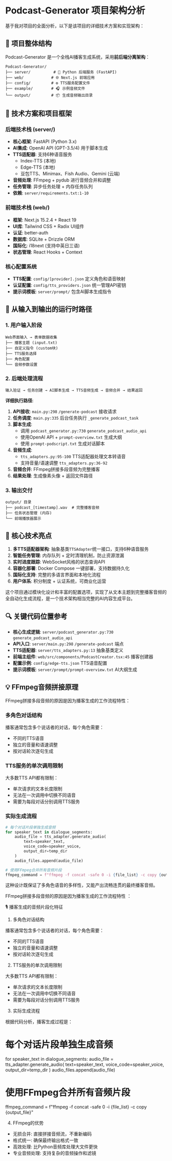 # Podcast-Generator 项目架构分析

基于我对项目的全面分析，以下是该项目的详细技术方案和实现架构：

## 📁 项目整体结构

Podcast-Generator 是一个全栈AI播客生成系统，采用**前后端分离架构**：

```
Podcast-Generator/
├── server/          # 🐍 Python 后端服务 (FastAPI)
├── web/            # 🌐 Next.js 前端应用
├── config/         # ⚙️ TTS服务配置文件
├── example/        # 🎧 示例音频文件
└── output/         # 📦 生成音频输出目录
```

## 🔧 技术方案和项目框架

### 后端技术栈 (server/)
- **核心框架**: FastAPI (Python 3.x)
- **AI集成**: OpenAI API (GPT-3.5/4) 用于脚本生成
- **TTS适配器**: 支持6种语音服务
  - Index-TTS (本地)
  - Edge-TTS (本地)
  - 豆包TTS、Minimax、Fish Audio、Gemini (云端)
- **音频处理**: FFmpeg + pydub 进行音频合并和调整
- **任务管理**: 异步任务处理 + 内存任务队列
- **依赖**: `server/requirements.txt:1-10`

### 前端技术栈 (web/)
- **框架**: Next.js 15.2.4 + React 19
- **UI库**: Tailwind CSS + Radix UI组件
- **认证**: better-auth
- **数据库**: SQLite + Drizzle ORM
- **国际化**: i18next (支持中英日三语)
- **状态管理**: React Hooks + Context

### 核心配置系统
- **TTS配置**: `config/[provider].json` 定义角色和语音映射
- **认证配置**: `config/tts_providers.json` 统一管理API密钥
- **提示词模板**: `server/prompt/` 包含AI脚本生成指令

## 🔄 从输入到输出的运行时路径

### 1. 用户输入阶段
```
Web界面输入 → 表单数据收集
├── 播客主题 (input.txt)
├── 自定义指令 (custom块)
├── TTS服务选择
├── 角色配置
└── 音频参数设置
```

### 2. 后端处理流程
```
输入验证 → 任务创建 → AI脚本生成 → TTS音频生成 → 音频合并 → 结果返回
```

**详细执行路径**:
1. **API接收**: `main.py:298` `/generate-podcast` 接收请求
2. **任务调度**: `main.py:335` 后台任务执行 `_generate_podcast_task`
3. **脚本生成**:
   - 调用 `podcast_generator.py:730` `generate_podcast_audio_api`
   - 使用OpenAI API + `prompt-overview.txt` 生成大纲
   - 使用 `prompt-podscript.txt` 生成对话脚本
4. **音频生成**:
   - `tts_adapters.py:95-100` TTS适配器处理文本转语音
   - 支持音量/语速调整 `tts_adapters.py:36-92`
5. **音频合并**: FFmpeg拼接多段音频为完整播客
6. **结果处理**: 生成像素头像 + 返回文件路径

### 3. 输出交付
```
output/ 目录
├── podcast_[timestamp].wav  # 完整播客音频
├── 任务状态管理 (内存)
└── 前端播放器展示
```

## 🎯 核心技术亮点

1. **多TTS适配器架构**: 抽象基类`TTSAdapter`统一接口，支持6种语音服务
2. **智能任务管理**: 内存队列 + 定时清理机制，防止资源泄漏
3. **实时进度跟踪**: WebSocket风格的状态查询API
4. **容器化部署**: Docker Compose 一键部署，支持数据持久化
5. **国际化支持**: 完整的多语言界面和本地化流程
6. **用户体系**: 积分制度 + 认证系统，可商业化运营

这个项目通过模块化设计和丰富的配置选项，实现了从文本主题到完整播客音频的全自动化生成流程，是一个技术架构相当完整的AI内容生成平台。

## 🔍 关键代码位置参考

- **核心生成逻辑**: `server/podcast_generator.py:730` `generate_podcast_audio_api`
- **API入口**: `server/main.py:298` `/generate-podcast` 端点
- **TTS适配器**: `server/tts_adapters.py:13` 抽象基类定义
- **前端主组件**: `web/src/components/PodcastCreator.tsx:45` 播客创建器
- **配置示例**: `config/edge-tts.json` TTS语音配置
- **提示词模板**: `server/prompt/prompt-overview.txt` AI大纲生成

## 💡 FFmpeg音频拼接原理

FFmpeg拼接多段音频的原因是因为播客生成的工作流程特性：

### 多角色对话结构
播客通常包含多个说话者的对话，每个角色需要：
- 不同的TTS语音
- 独立的音量和语速调整
- 按对话轮次逐句生成

### TTS服务的单次调用限制
大多数TTS API都有限制：
- 单次请求的文本长度限制
- 无法在一次调用中切换不同语音
- 需要为每段对话分别调用TTS服务

### 实际生成流程
```python
# 每个对话片段单独生成音频
for speaker_text in dialogue_segments:
    audio_file = tts_adapter.generate_audio(
        text=speaker_text,
        voice_code=speaker_voice,
        output_dir=temp_dir
    )
    audio_files.append(audio_file)

# 使用FFmpeg合并所有音频片段
ffmpeg_command = f"ffmpeg -f concat -safe 0 -i {file_list} -c copy {output_file}"
```

这种设计既保证了多角色语音的多样性，又能产出流畅连贯的最终播客音频。





FFmpeg拼接多段音频的原因是因为播客生成的工作流程特性
  ：

  🎙️ 播客生成的音频片段化特征

  1. 多角色对话结构

  播客通常包含多个说话者的对话，每个角色需要：
  - 不同的TTS语音
  - 独立的音量和语速调整
  - 按对话轮次逐句生成

  2. TTS服务的单次调用限制

  大多数TTS API都有限制：
  - 单次请求的文本长度限制
  - 无法在一次调用中切换不同语音
  - 需要为每段对话分别调用TTS服务

  3. 实际生成流程

  根据代码分析，播客生成过程是：

  # 每个对话片段单独生成音频
  for speaker_text in dialogue_segments:
      audio_file = tts_adapter.generate_audio(
          text=speaker_text,
          voice_code=speaker_voice,
          output_dir=temp_dir
      )
      audio_files.append(audio_file)

  # 使用FFmpeg合并所有音频片段
  ffmpeg_command = f"ffmpeg -f concat -safe 0 -i 
  {file_list} -c copy {output_file}"

  4. FFmpeg的优势

  - 无损合并: 直接拼接音频流，不重新编码
  - 格式统一: 确保最终输出格式一致
  - 高效处理: 比Python音频库处理大文件更快
  - 专业音频处理: 支持复杂的音频操作和滤镜